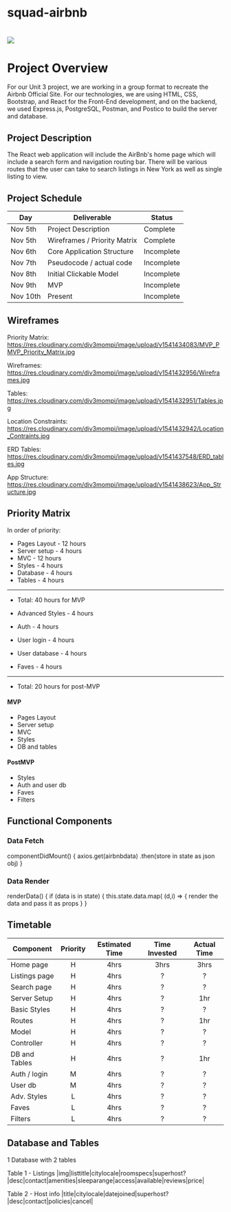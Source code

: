 
# squad-airbnb

# ![](https://www.logodesignlove.com/images/identity/airbnb-logo-meaning.jpg)

# Project Overview
For our Unit 3 project, we are working in a group format to recreate the Airbnb Official Site. For our technologies, we are using HTML, CSS, Bootstrap, and React for the Front-End development, and on the backend, we used Express.js, PostgreSQL, Postman, and Postico to build the server and database.


## Project Description

The React web application will include the AirBnb's home page which will include a search form and navigation routing bar. There will be various routes that the user can take to search listings in New York as well as single listing to view.


## Project Schedule

|  Day   | Deliverable          | Status
|--------|----------------------| ----------|
|Nov 5th | Project Description  | Complete
|Nov 5th | Wireframes / Priority Matrix | Complete
|Nov 6th | Core Application Structure   | Incomplete
|Nov 7th | Pseudocode / actual code | Incomplete
|Nov 8th | Initial Clickable Model  | Incomplete
|Nov 9th | MVP | Incomplete
|Nov 10th| Present | Incomplete


## Wireframes

Priority Matrix:
https://res.cloudinary.com/div3mompi/image/upload/v1541434083/MVP_PMVP_Priority_Matrix.jpg

Wireframes:
https://res.cloudinary.com/div3mompi/image/upload/v1541432956/Wireframes.jpg

Tables:
https://res.cloudinary.com/div3mompi/image/upload/v1541432951/Tables.jpg

Location Constraints:
https://res.cloudinary.com/div3mompi/image/upload/v1541432942/Location_Contraints.jpg

ERD Tables:
https://res.cloudinary.com/div3mompi/image/upload/v1541437548/ERD_tables.jpg

App Structure:
https://res.cloudinary.com/div3mompi/image/upload/v1541438623/App_Structure.jpg


## Priority Matrix

In order of priority:

- Pages Layout - 12 hours
- Server setup - 4 hours
- MVC - 12 hours
- Styles - 4 hours
- Database - 4 hours
- Tables - 4 hours
-------
- Total: 40 hours for MVP

- Advanced Styles - 4 hours
- Auth - 4 hours
- User login - 4 hours
- User database - 4 hours
- Faves - 4 hours
-----------
- Total: 20 hours for post-MVP


#### MVP

- Pages Layout
- Server setup
- MVC
- Styles
- DB and tables

#### PostMVP

- Styles
- Auth and user db
- Faves
- Filters


## Functional Components

### Data Fetch

componentDidMount() {
  axios.get(airbnbdata)
    .then(store in state as json obj)
    }

### Data Render

renderData() {
if (data is in state) {
this.state.data.map( (d,i) => {
render the data and pass it as props
  }
}

## Timetable

| Component    | Priority | Estimated Time | Time Invested | Actual Time |
| ------------ | :------: |  :-----------: | :------------: | :---------: |
| Home page    | H  | 4hrs | 3hrs | 3hrs  |
| Listings page | H | 4hrs | ? | ? |
| Search page | H | 4hrs | ? | ? |
| Server Setup | H  | 4hrs| ? | 1hr |
| Basic Styles | H  | 4hrs| ? | ? |
| Routes | H | 4hrs | ? | 1hr |
| Model | H | 4hrs | ? | ?
| Controller | H | 4hrs | ? | ?
| DB and Tables | H  | 4hrs | ? | 1hr
| Auth / login  | M  | 4hrs | ?  | ?
| User db       | M  | 4hrs | ?  |  ?
| Adv. Styles  | L | 4hrs | ? | ?
| Faves        | L  | 4hrs | ? | ?
| Filters | L | 4hrs | ? | ?


## Database and Tables

1 Database with 2 tables

Table 1  -  Listings
|img|listtitle|citylocale|roomspecs|superhost?|desc|contact|amenities|sleeparange|access|available|reviews|price|

Table 2 - Host info
|title|citylocale|datejoined|superhost?|desc|contact|policies|cancel|
